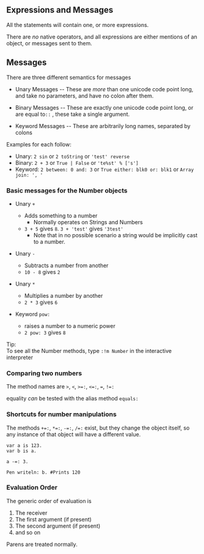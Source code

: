 ## Expressions and Messages

All the statements will contain one, or more expressions.

There are _no_ native operators, and all expressions are either mentions of an object, or messages sent to them.

## Messages

There are three different semantics for messages

* Unary Messages -- These are _more_ than one unicode code point long, and take no parameters, and have no colon after them.

* Binary Messages -- These are exactly one unicode code point long, or are equal to`::` , these take a single argument.

* Keyword Messages -- These are arbitrarily long names, separated by colons

Examples for each follow:

* Unary: `2 sin` or `2 toString` or `'test' reverse`
* Binary: `2 + 3` or `True | False` or `'te%st' % ['s']`
* Keyword: `2 between: 0 and: 3` or `True either: blk0 or: blk1` or `Array join: ', '`

### Basic messages for the Number objects

* Unary `+`

  * Adds something to a number
    * Normally operates on Strings and Numbers
  * `3 + 5` gives `8`. `3 + 'test'` gives `'3test'`
    * Note that in no possible scenario a string would be implicitly cast to a number.

* Unary `-`

  * Subtracts a number from another
  * `10 - 8` gives `2`

* Unary `*`

  * Multiplies a number by another
  * `2 * 3` gives `6`

* Keyword `pow:`

  * raises a number to a numeric power
  * `2 pow: 3` gives `8`

Tip:  
    To see all the Number methods, type `:!m Number` in the interactive interpreter

### Comparing two numbers

The method names are `>`, `<`, `>=:`, `<=:`, `=`, `!=:`

equality _can_ be tested with the alias method `equals:`

### Shortcuts for number manipulations

The methods `+=:`, `*=:`, `-=:`, `/=:` exist, but they change the object itself, so any instance of that object will have a different value.

```
var a is 123.
var b is a.

a -=: 3.

Pen writeln: b. #Prints 120
```

### Evaluation Order

The generic order of evaluation is

1. The receiver
2. The first argument \(if present\)
3. The second argument \(if present\)
4. and so on

Parens are treated normally.





